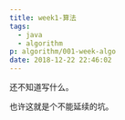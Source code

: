 ```yaml
---
title: week1-算法
tags:
  - java
  - algorithm
p: algorithm/001-week-algo
date: 2018-12-22 22:46:02
---
```


还不知道写什么。

也许这就是个不能延续的坑。

